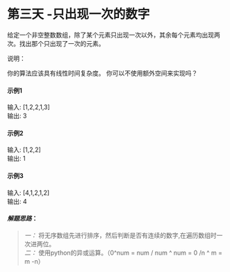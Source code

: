 # 第三天  -只出现一次的数字

给定一个非空整数数组，除了某个元素只出现一次以外，其余每个元素均出现两次。找出那个只出现了一次的元素。<br>

说明：<br>

你的算法应该具有线性时间复杂度。 你可以不使用额外空间来实现吗？<br>

#### 示例1
输入: [1,2,2,1,3] <br>
输出: 3 <br>

#### 示例2
输入: [1,2,2] <br>
输出: 1 <br>

#### 示例3
输入: [4,1,2,1,2] <br>
输出: 4 <br>

#### *解题思路*：
> *一：* 将无序数组先进行排序，然后判断是否有连续的数字,在遍历数组时一次进两位。<br>
> *二：* 使用python的异或运算。（0^num = num / num ^ num = 0 /n ^ m = m -n）